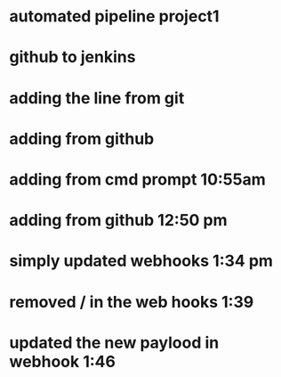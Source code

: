 # automated pipeline project1
# github to jenkins
# adding the line from git
# adding from github
# adding from cmd prompt 10:55am
# adding from github 12:50 pm
# simply updated webhooks 1:34 pm
# removed / in the web hooks 1:39
# updated the new paylood in webhook 1:46
